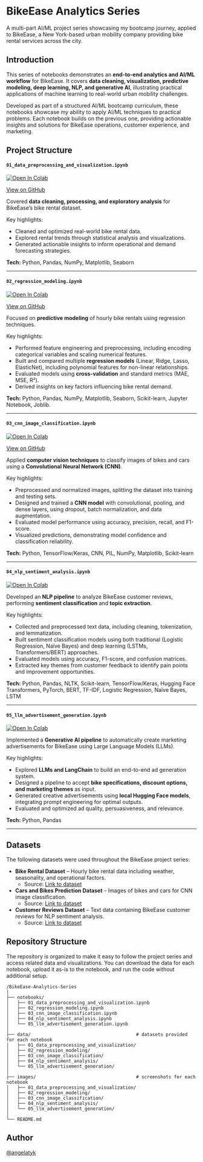 # BikeEase Analytics Series
A multi-part AI/ML project series showcasing my bootcamp journey, applied to BikeEase, a New York-based urban mobility company providing bike rental services across the city.

## Introduction
This series of notebooks demonstrates an **end-to-end analytics and AI/ML workflow** for BikeEase. It covers **data cleaning, visualization, predictive modeling, deep learning, NLP, and generative AI**, illustrating practical applications of machine learning to real-world urban mobility challenges.

Developed as part of a structured AI/ML bootcamp curriculum, these notebooks showcase my ability to apply AI/ML techniques to practical problems. Each notebook builds on the previous one, providing actionable insights and solutions for BikeEase operations, customer experience, and marketing.

## Project Structure

#### `01_data_preprocessing_and_visualization.ipynb`  
[![Open In Colab](https://colab.research.google.com/assets/colab-badge.svg)](https://colab.research.google.com/drive/1Jv4Edvjz9h5Gn6p95YQpFl2o5OL9yAVe?usp=sharing)

[View on GitHub](https://github.com/angelatyk/angelatyk.github.io)


Covered **data cleaning, processing, and exploratory analysis** for BikeEase’s bike rental dataset.

Key highlights:  

- Cleaned and optimized real-world bike rental data.  
- Explored rental trends through statistical analysis and visualizations.  
- Generated actionable insights to inform operational and demand forecasting strategies.  

**Tech:** Python, Pandas, NumPy, Matplotlib, Seaborn

---

#### `02_regression_modeling.ipynb`  
[![Open In Colab](https://colab.research.google.com/assets/colab-badge.svg)](https://colab.research.google.com/drive/1rWuogFj0ocw7kfJPswlTIiailR-VRgQJ?usp=sharing)

[View on GitHub](https://github.com/angelatyk/angelatyk.github.io)

Focused on **predictive modeling** of hourly bike rentals using regression techniques.

Key highlights:  

- Performed feature engineering and preprocessing, including encoding categorical variables and scaling numerical features.  
- Built and compared multiple **regression models** (Linear, Ridge, Lasso, ElasticNet), including polynomial features for non-linear relationships.  
- Evaluated models using **cross-validation** and standard metrics (MAE, MSE, R²).  
- Derived insights on key factors influencing bike rental demand.  

**Tech:** Python, Pandas, NumPy, Matplotlib, Seaborn, Scikit-learn, Jupyter Notebook, Joblib.

---

#### `03_cnn_image_classification.ipynb`  
[![Open In Colab](https://colab.research.google.com/assets/colab-badge.svg)](https://colab.research.google.com/drive/1NAInb-2-HpCyj8lqdMF0c5I_siFP_PB3?usp=sharing)

[View on GitHub](https://github.com/angelatyk/angelatyk.github.io)

Applied **computer vision techniques** to classify images of bikes and cars using a **Convolutional Neural Network (CNN)**.

Key highlights:  

- Preprocessed and normalized images, splitting the dataset into training and testing sets.  
- Designed and trained a **CNN model** with convolutional, pooling, and dense layers, using dropout, batch normalization, and data augmentation.  
- Evaluated model performance using accuracy, precision, recall, and F1-score.  
- Visualized predictions, demonstrating model confidence and classification reliability.  

**Tech:** Python, TensorFlow/Keras, CNN, PIL, NumPy, Matplotlib, Scikit-learn

---

#### `04_nlp_sentiment_analysis.ipynb`  
[![Open In Colab](https://colab.research.google.com/assets/colab-badge.svg)](https://colab.research.google.com/drive/1lqh5WKUVpd19o5x6YTc8_7tpYGZ_XgxW?usp=sharing)  

Developed an **NLP pipeline** to analyze BikeEase customer reviews, performing **sentiment classification** and **topic extraction**.

Key highlights:  

- Collected and preprocessed text data, including cleaning, tokenization, and lemmatization.  
- Built sentiment classification models using both traditional (Logistic Regression, Naïve Bayes) and deep learning (LSTMs, Transformers/BERT) approaches.  
- Evaluated models using accuracy, F1-score, and confusion matrices.  
- Extracted key themes from customer feedback to identify pain points and improvement opportunities.  

**Tech:** Python, Pandas, NLTK, Scikit-learn, TensorFlow/Keras, Hugging Face Transformers, PyTorch, BERT, TF-IDF, Logistic Regression, Naïve Bayes, LSTM

---

#### `05_llm_advertisement_generation.ipynb`  
[![Open In Colab](https://colab.research.google.com/assets/colab-badge.svg)](https://colab.research.google.com/github/<username>/<repo>/blob/main/notebooks/05_llm_advertisement_generation.ipynb)  

Implemented a **Generative AI pipeline** to automatically create marketing advertisements for BikeEase using Large Language Models (LLMs).

Key highlights:  

- Explored **LLMs and LangChain** to build an end-to-end ad generation system.  
- Designed a pipeline to accept **bike specifications, discount options, and marketing themes** as input.  
- Generated creative advertisements using **local Hugging Face models**, integrating prompt engineering for optimal outputs.  
- Evaluated and optimized ad quality, persuasiveness, and relevance.  

**Tech:** Python, Pandas

---

## Datasets
The following datasets were used throughout the BikeEase project series:  

- **Bike Rental Dataset** – Hourly bike rental data including weather, seasonality, and operational factors.  
  - Source: [Link to dataset](DatasetLinks-to-external-site)  
- **Cars and Bikes Prediction Dataset** – Images of bikes and cars for CNN image classification.  
  - Source: [Link to dataset](DatasetLinks-to-external-site)  
- **Customer Reviews Dataset** – Text data containing BikeEase customer reviews for NLP sentiment analysis.  
  - Source: [Link to dataset](DatasetLinks-to-external-site)  

## Repository Structure
The repository is organized to make it easy to follow the project series and access related data and visualizations. You can download the data for each notebook, upload it as-is to the notebook, and run the code without additional setup. 

```
/BikeEase-Analytics-Series
│
├── notebooks/
│   ├── 01_data_preprocessing_and_visualization.ipynb
│   ├── 02_regression_modeling.ipynb
│   ├── 03_cnn_image_classification.ipynb
│   ├── 04_nlp_sentiment_analysis.ipynb
│   └── 05_llm_advertisement_generation.ipynb
│
├── data/                                       # datasets provided for each notebook
│   ├── 01_data_preprocessing_and_visualization/
│   ├── 02_regression_modeling/
│   ├── 03_cnn_image_classification/
│   ├── 04_nlp_sentiment_analysis/
│   └── 05_llm_advertisement_generation/
│
├── images/                                     # screenshots for each notebook
│   ├── 01_data_preprocessing_and_visualization/
│   ├── 02_regression_modeling/
│   ├── 03_cnn_image_classification/
│   ├── 04_nlp_sentiment_analysis/
│   └── 05_llm_advertisement_generation/ 
│
└── README.md
```

## Author
[@angelatyk](https://www.github.com/angelatyk)
